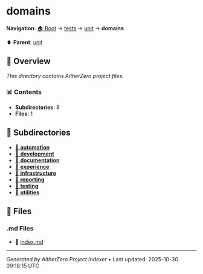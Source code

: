 # domains

**Navigation**: [🏠 Root](../../../index.md) → [tests](../../index.md) → [unit](../index.md) → **domains**

⬆️ **Parent**: [unit](../index.md)

## 📖 Overview

*This directory contains AitherZero project files.*

### 📊 Contents

- **Subdirectories**: 8
- **Files**: 1

## 📁 Subdirectories

- [📂 **automation**](./automation/index.md)
- [📂 **development**](./development/index.md)
- [📂 **documentation**](./documentation/index.md)
- [📂 **experience**](./experience/index.md)
- [📂 **infrastructure**](./infrastructure/index.md)
- [📂 **reporting**](./reporting/index.md)
- [📂 **testing**](./testing/index.md)
- [📂 **utilities**](./utilities/index.md)

## 📄 Files

### .md Files

- 📝 [index.md](./index.md)

---

*Generated by AitherZero Project Indexer* • Last updated: 2025-10-30 09:18:15 UTC

